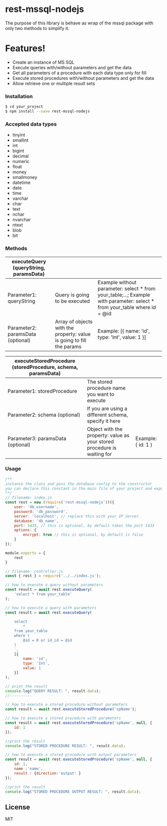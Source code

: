 # rest-mssql-nodejs

The purpose of this library is behave as wrap of the mssql package with only two methods to simplify it.

# Features!

  - Create an instance of MS SQL 
  - Execute queries with/without parameters and get the data
  - Get all parameters of a procedure with each data type only for fill
  - Execute stored procedures with/without parameters and get the data
  - Allow retrieve one or multiple result sets



### Installation

```sh
$ cd your_project
$ npm install --save rest-mssql-nodejs
```

### Accepted data types

  - tinyint
  - smallint
  - int
  - bigint
  - decimal
  - numeric
  - float
  - money
  - smallmoney
  - datetime
  - date
  - time
  - varchar
  - char
  - text
  - nchar
  - nvarchar
  - ntext
  - blob
  - bit

### Methods
| executeQuery (queryString, paramsData) |                                                                       |                                                              |
|----------------------------------------------|-----------------------------------------------------------------------|--------------------------------------------------------------|
| Parameter1: queryString                      | Query is going to be executed                                         | Example without parameter: select * from your_table;...; Example with parameter: select * from your_table where id = @id                      |
| Parameter2: paramsData (optional)      | Array of objects with the property: value is going to fill the params | Example: [{ name: 'id', type: 'Int', value: 1 }] |


| executeStoredProcedure (storedProcedure, schema, paramsData) |                                                                         |                          |
|--------------------------------------------------------------------|-------------------------------------------------------------------------|--------------------------|
| Parameter1: storedProcedure                                        | The stored procedure name you want to execute                           |                          |
| Parameter2: schema (optional)                                | If you are using a different schema, specify it here                    |                          |
| Parameter3: paramsData (optional)                            | Object with the property: value as your stored procedure is waiting for | Example: { id: 1 } |


### Usage

```js
/**
instance the class and pass the database config to the constructor 
you can declare this constant in the main file of your project and export it to use it in other files
**/
// filename: index.js
const rest = new (require('rest-mssql-nodejs'))({
    user: 'db_username',
    password: 'db_password',
    server: 'localhost', // replace this with your IP Server
    database: 'db_name',
    port: 1433, // this is optional, by default takes the port 1433
    options: { 
        encrypt: true // this is optional, by default is false
    } 
});

module.exports = {
    rest
}

// filename: controller.js
const { rest } = require('../../index.js');

// how to execute a query without parameters
const result = await rest.executeQuery(
    'select * from your_table'
);

// how to execute a query with parameters
const result = await rest.executeQuery(
`
    select 
        *
    from your_table 
    where (
        @id = 0 or id_id = @id
    )
    `,
    [{
        name: 'id',
        type: 'Int',
        value: 1
    }]
);

// print the result
console.log("QUERY RESULT: ", result.data);
//----------

// how to execute a stored procedure without parameters
const result = await rest.executeStoredProcedure('spName');

// how to execute a stored procedure with parameters
const result = await rest.executeStoredProcedure('spName', null, {
    id: 1
});

//print the result
console.log("STORED PROCEDURE RESULT: ", result.data);

// how to execute a stored procedure with output parameters
const result = await rest.executeStoredProcedure('spName', null, {
    id: 1,
    name :'name',
    result : {direction:'output' }
});

//print the result
console.log("STORED PROCEDURE OUTPUT RESULT: ", result.data);
```

License
----

MIT
